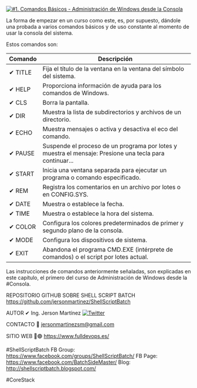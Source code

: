 [![#1. Comandos Básicos - Administración de Windows desde la Consola](https://img.youtube.com/vi/_t-p2mcE7SM/maxresdefault.jpg)](https://youtu.be/_t-p2mcE7SM "#1. Comandos Básicos - Administración de Windows desde la Consola")

La forma de empezar en un curso como este, es, por supuesto, dándole una probada a varios comandos básicos y de uso constante al momento de usar la consola del sistema. 

Estos comandos son: 

Comando | Descripción
------------ | -------------
✔ TITLE | Fija el título de la ventana en la ventana del símbolo del sistema.
✔ HELP | Proporciona información de ayuda para los comandos de Windows.
✔ CLS | Borra la pantalla.
✔ DIR | Muestra la lista de subdirectorios y archivos de un directorio.
✔ ECHO | Muestra mensajes o activa y desactiva el eco del comando.
✔ PAUSE | Suspende el proceso de un programa por lotes y muestra el mensaje: Presione una tecla para continuar...
✔ START | Inicia una ventana separada para ejecutar un programa o comando especificado.
✔ REM | Registra los comentarios en un archivo por lotes o en CONFIG.SYS.
✔ DATE | Muestra o establece la fecha.
✔ TIME | Muestra o establece la hora del sistema.
✔ COLOR | Configura los colores predeterminados de primer y segundo plano de la consola.
✔ MODE | Configura los dispositivos de sistema.
✔ EXIT | Abandona el programa CMD.EXE (intérprete de comandos) o el script por lotes actual.

Las instrucciones de comandos anteriormente señaladas, son explicadas en este capítulo, el primero del curso de Administración de Windows desde la #Consola. 


REPOSITORIO GITHUB SOBRE SHELL SCRIPT BATCH
https://github.com/jersonmartinez/ShellScriptBatch

AUTOR
✔ Ing. Jerson Martínez <a href="https://twitter.com/intent/tweet?text=Wow:&url=https%3A%2F%2Fgithub.com%2Fjersonmartinez%2FShellScriptBatch"><img alt="Twitter" src="https://img.shields.io/twitter/url?color=success&label=%40antoniomorenosm&logo=Side%20Master&logoColor=yellow&style=for-the-badge&url=https%3A%2F%2Ftwitter.com%2Fantoniomorenosm"></a>

CONTACTO
💌  jersonmartinezsm@gmail.com

SITIO WEB
🔵🟣 https://www.fulldevops.es/

#ShellScriptBatch
FB Group: https://www.facebook.com/groups/ShellScriptBatch/
FB Page: https://www.facebook.com/BatchSideMaster/
Blog: http://shellscriptbatch.blogspot.com/

#CoreStack
